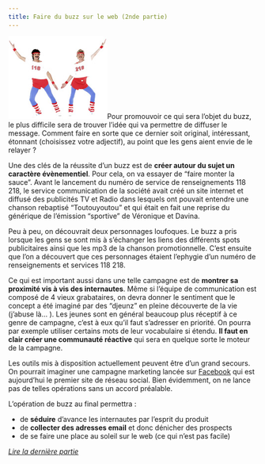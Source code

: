 ```yaml
---
title: Faire du buzz sur le web (2nde partie)
---
```

![Toutouyoutou, la compagne de pub du 118 218](public_118218.jpg "Toutouyoutou, la compagne de pub du 118 218")Pour promouvoir ce qui sera l’objet du buzz, le plus difficile sera de trouver l’idée qui va permettre de diffuser le message. Comment faire en sorte que ce dernier soit original, intéressant, étonnant (choisissez votre adjectif), au point que les gens aient envie de le relayer ?

Une des clés de la réussite d’un buzz est de **créer autour du sujet un caractère évènementiel**. Pour cela, on va essayer de “faire monter la sauce”. Avant le lancement du numéro de service de renseignements 118 218, le service communication de la société avait créé un site internet et diffusé des publicités TV et Radio dans lesquels ont pouvait entendre une chanson rebaptisé “Toutouyoutou” et qui était en fait une reprise du générique de l’émission “sportive” de Véronique et Davina.

Peu à peu, on découvrait deux personnages loufoques. Le buzz a pris lorsque les gens se sont mis à s’échanger les liens des différents spots publicitaires ainsi que les mp3 de la chanson promotionnelle. C’est ensuite que l’on a découvert que ces personnages étaient l’ephygie d’un numéro de renseignements et services 118 218.

Ce qui est important aussi dans une telle campagne est de **montrer sa proximité vis à vis des internautes**. Même si l’équipe de communication est composé de 4 vieux grabataires, on devra donner le sentiment que le concept a été imaginé par des “djeunz” en pleine découverte de la vie (j’abuse là… ). Les jeunes sont en général beaucoup plus réceptif à ce genre de campagne, c’est à eux qu’il faut s’adresser en priorité. On pourra par exemple utiliser certains mots de leur vocabulaire si étendu. **Il faut en clair créer une communauté réactive** qui sera en quelque sorte le moteur de la campagne.

Les outils mis à disposition actuellement peuvent être d’un grand secours. On pourrait imaginer une campagne marketing lancée sur [Facebook](http://www.facebook.com/ "Aller sur le site Facebook") qui est aujourd’hui le premier site de réseau social. Bien évidemment, on ne lance pas de telles opérations sans un accord préalable.

L’opération de buzz au final permettra :

*   de **séduire** d’avance les internautes par l’esprit du produit
*   de **collecter des adresses email** et donc dénicher des prospects
*   de se faire une place au soleil sur le web (ce qui n’est pas facile)

_[Lire la dernière partie](index.php/post/2007/12/10/Il-faut-egalement-tenir "Lire Faire du buzz sur le web (dernière partie)")_
